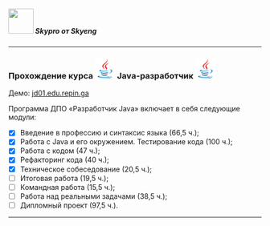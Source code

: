 ##### <img src="http://repin.ga/school/student/2/avatar/preview" width="50" height="50"/> Skypro от Skyeng
***



###  Прохождение курса <img src="https://github.com/devicons/devicon/blob/master/icons/java/java-original.svg" title="Java" alt="Java" width="40" height="40"/> Java-разработчик <img src="https://github.com/devicons/devicon/blob/master/icons/java/java-original.svg" title="Java" alt="Java" width="40" height="40"/>
Демо: [jd01.edu.repin.ga](http://jd01.edu.repin.ga)

Программа ДПО «Разработчик Java» включает в себя следующие модули:
* [x] Введение в профессию и синтаксис языка (66,5 ч.);
* [x] Работа с Java и его окружением. Тестирование кода (100 ч.);
* [x] Работа с кодом (47 ч.);
* [x] Рефакторинг кода (40 ч.);
* [x] Техническое собеседование (20,5 ч.);
* [ ] Итоговая работа (19,5 ч.);
* [ ] Командная работа (15,5 ч.);
* [ ] Работа над реальными задачами (38,5 ч.);
* [ ] Дипломный проект (97,5 ч.).
***
